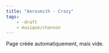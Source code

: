 ```yaml
---
title: "Aerosmith - Crazy"
tags:
    - -draft
    - musique/chanson
---
```


Page créée automatiquement, mais vide.

